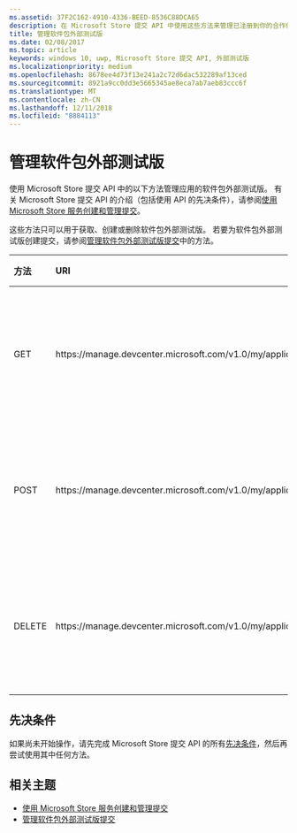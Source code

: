 ```yaml
---
ms.assetid: 37F2C162-4910-4336-BEED-8536C88DCA65
description: 在 Microsoft Store 提交 API 中使用这些方法来管理已注册到你的合作伙伴中心帐户的应用的软件包外部测试版。
title: 管理软件包外部测试版
ms.date: 02/08/2017
ms.topic: article
keywords: windows 10, uwp, Microsoft Store 提交 API, 外部测试版
ms.localizationpriority: medium
ms.openlocfilehash: 8678ee4d73f13e241a2c72d6dac532289af13ced
ms.sourcegitcommit: 8921a9cc0dd3e5665345ae8eca7ab7aeb83ccc6f
ms.translationtype: MT
ms.contentlocale: zh-CN
ms.lasthandoff: 12/11/2018
ms.locfileid: "8884113"
---
```

# <a name="manage-package-flights"></a>管理软件包外部测试版

使用 Microsoft Store 提交 API 中的以下方法管理应用的软件包外部测试版。 有关 Microsoft Store 提交 API 的介绍（包括使用 API 的先决条件），请参阅[使用 Microsoft Store 服务创建和管理提交](create-and-manage-submissions-using-windows-store-services.md)。

这些方法只可以用于获取、创建或删除软件包外部测试版。 若要为软件包外部测试版创建提交，请参阅[管理软件包外部测试版提交](manage-flight-submissions.md)中的方法。

<table>
<colgroup>
<col width="10%" />
<col width="30%" />
<col width="60%" />
</colgroup>
<thead>
<tr class="header">
<th align="left">方法</th>
<th align="left">URI</th>
<th align="left">说明</th>
</tr>
</thead>
<tbody>
<tr>
<td align="left">GET</td>
<td align="left">https://manage.devcenter.microsoft.com/v1.0/my/applications/{applicationId}/flights/{flightId}</td>
<td align="left"><a href="get-a-flight.md">获取软件包外部测试版</a></td>
</tr>
<tr>
<td align="left">POST</td>
<td align="left">https://manage.devcenter.microsoft.com/v1.0/my/applications/{applicationId}/flights</td>
<td align="left"><a href="create-a-flight.md">创建软件包外部测试版</a></td>
</tr>
<tr>
<td align="left">DELETE</td>
<td align="left">https://manage.devcenter.microsoft.com/v1.0/my/applications/{applicationId}/flights/{flightId}</td>
<td align="left"><a href="delete-a-flight.md">删除软件包外部测试版</a></td>
</tr>
</tbody>
</table>

## <a name="prerequisites"></a>先决条件

如果尚未开始操作，请先完成 Microsoft Store 提交 API 的所有[先决条件](create-and-manage-submissions-using-windows-store-services.md#prerequisites)，然后再尝试使用其中任何方法。

## <a name="related-topics"></a>相关主题

* [使用 Microsoft Store 服务创建和管理提交](create-and-manage-submissions-using-windows-store-services.md)
* [管理软件包外部测试版提交](manage-flight-submissions.md)
